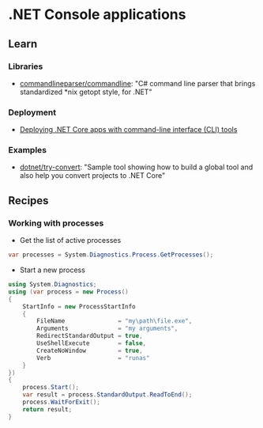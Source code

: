 # .NET Console applications

## Learn

### Libraries

- [commandlineparser/commandline](https://github.com/commandlineparser/commandline): "C# command line parser that brings standardized *nix getopt style, for .NET"

### Deployment

- [Deploying .NET Core apps with command-line interface (CLI) tools](https://docs.microsoft.com/en-us/dotnet/core/deploying/deploy-with-cli)

### Examples

- [dotnet/try-convert](https://github.com/dotnet/try-convert): "Sample tool showing how to build a global tool and also help you convert projects to .NET Core"

## Recipes

### Working with processes

- Get the list of active processes

```csharp
var processes = System.Diagnostics.Process.GetProcesses();
```

- Start a new process

```csharp
using System.Diagnostics;
using (var process = new Process()
{
    StartInfo = new ProcessStartInfo
    {
        FileName               = "my\path\file.exe",
        Arguments              = "my arguments",
        RedirectStandardOutput = true,
        UseShellExecute        = false,
        CreateNoWindow         = true,
        Verb                   = "runas"
    }
})
{
    process.Start();
    var result = process.StandardOutput.ReadToEnd();
    process.WaitForExit();
    return result;
}
```
